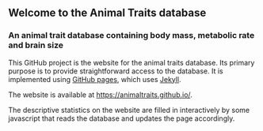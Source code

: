 ## Welcome to the Animal Traits database

### An animal trait database containing body mass, metabolic rate and brain size

This GitHub project is the website for the animal traits database. Its primary purpose is to provide straightforward access to the database. It is implemented using [GitHub pages](https://pages.github.com/), which uses [Jekyll](https://docs.github.com/en/pages/setting-up-a-github-pages-site-with-jekyll).

The website is available at https://animaltraits.github.io/.

The descriptive statistics on the website are filled in interactively by some javascript that reads the database and updates the page accordingly.